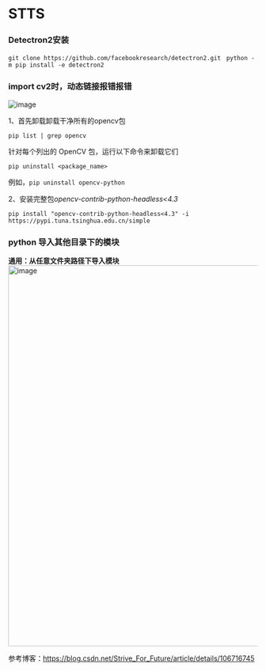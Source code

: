 # STTS
### Detectron2安装

`git clone https://github.com/facebookresearch/detectron2.git `
`python -m pip install -e detectron2`

### import cv2时，动态链接报错报错
![image](https://github.com/zhaoweizhao/EdgeComputing/assets/151530559/976dd7d5-6a9e-4035-8840-0aaa6d65f2c9)

1、首先卸载卸载干净所有的opencv包

`pip list | grep opencv`

针对每个列出的 OpenCV 包，运行以下命令来卸载它们  

`pip uninstall <package_name>`

例如，`pip uninstall opencv-python`

2、安装完整包*opencv-contrib-python-headless<4.3*

`pip install "opencv-contrib-python-headless<4.3" -i https://pypi.tuna.tsinghua.edu.cn/simple
`

### python 导入其他目录下的模块
**通用：从任意文件夹路径下导入模块**
<img width="770" alt="image" src="https://github.com/zhaoweizhao/EdgeComputing/assets/151530559/950ac3e4-431e-4cbd-bccc-0d30d8b591f5">

参考博客：https://blog.csdn.net/Strive_For_Future/article/details/106716745
